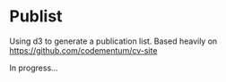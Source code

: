 Publist
=======

Using d3 to generate a publication list. Based heavily on https://github.com/codementum/cv-site

In progress...
